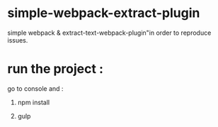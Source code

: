 # simple-webpack-extract-plugin
simple webpack &amp; extract-text-webpack-plugin"in order to reproduce issues.


# run the project :

go to console and : 

1) npm install

2) gulp
